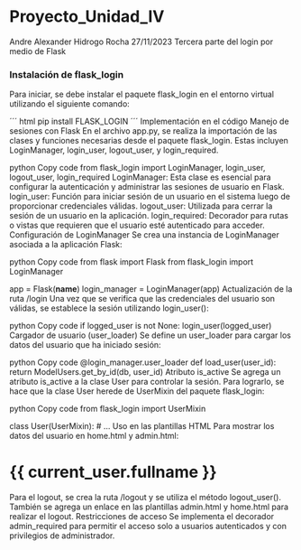 # Proyecto_Unidad_IV
Andre Alexander Hidrogo Rocha 27/11/2023 Tercera parte del login por medio de Flask

### Instalación de flask_login
Para iniciar, se debe instalar el paquete flask_login en el entorno virtual utilizando el siguiente comando:

´´´ html
pip install FLASK_LOGIN
´´´
Implementación en el código
Manejo de sesiones con Flask
En el archivo app.py, se realiza la importación de las clases y funciones necesarias desde el paquete flask_login. Estas incluyen LoginManager, login_user, logout_user, y login_required.

python
Copy code
from flask_login import LoginManager, login_user, logout_user, login_required
LoginManager: Esta clase es esencial para configurar la autenticación y administrar las sesiones de usuario en Flask.
login_user: Función para iniciar sesión de un usuario en el sistema luego de proporcionar credenciales válidas.
logout_user: Utilizada para cerrar la sesión de un usuario en la aplicación.
login_required: Decorador para rutas o vistas que requieren que el usuario esté autenticado para acceder.
Configuración de LoginManager
Se crea una instancia de LoginManager asociada a la aplicación Flask:

python
Copy code
from flask import Flask
from flask_login import LoginManager

app = Flask(__name__)
login_manager = LoginManager(app)
Actualización de la ruta /login
Una vez que se verifica que las credenciales del usuario son válidas, se establece la sesión utilizando login_user():

python
Copy code
if logged_user is not None:
    login_user(logged_user)
Cargador de usuario (user_loader)
Se define un user_loader para cargar los datos del usuario que ha iniciado sesión:

python
Copy code
@login_manager.user_loader
def load_user(user_id):
    return ModelUsers.get_by_id(db, user_id)
Atributo is_active
Se agrega un atributo is_active a la clase User para controlar la sesión. Para lograrlo, se hace que la clase User herede de UserMixin del paquete flask_login:

python
Copy code
from flask_login import UserMixin

class User(UserMixin):
    # ...
Uso en las plantillas HTML
Para mostrar los datos del usuario en home.html y admin.html: <h1>{{ current_user.fullname }}</h1>
Para el logout, se crea la ruta /logout y se utiliza el método logout_user(). También se agrega un enlace en las plantillas admin.html y home.html para realizar el logout.
Restricciones de acceso
Se implementa el decorador admin_required para permitir el acceso solo a usuarios autenticados y con privilegios de administrador.
